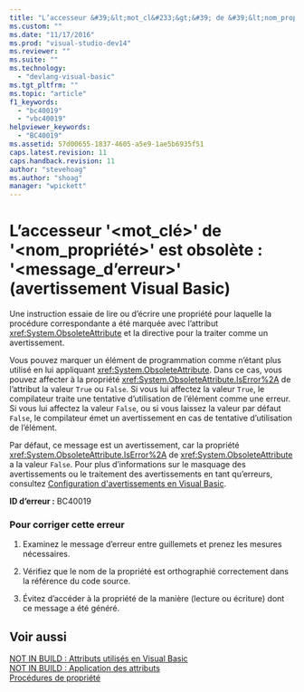 ```yaml
---
title: "L’accesseur &#39;&lt;mot_cl&#233;&gt;&#39; de &#39;&lt;nom_propri&#233;t&#233;&gt;&#39; est obsol&#232;te&#160;: &#39;&lt;message_d’erreur&gt;&#39; (avertissement Visual Basic) | Microsoft Docs"
ms.custom: ""
ms.date: "11/17/2016"
ms.prod: "visual-studio-dev14"
ms.reviewer: ""
ms.suite: ""
ms.technology: 
  - "devlang-visual-basic"
ms.tgt_pltfrm: ""
ms.topic: "article"
f1_keywords: 
  - "bc40019"
  - "vbc40019"
helpviewer_keywords: 
  - "BC40019"
ms.assetid: 57d00655-1837-4605-a5e9-1ae5b6935f51
caps.latest.revision: 11
caps.handback.revision: 11
author: "stevehoag"
ms.author: "shoag"
manager: "wpickett"
---
```

# L’accesseur &#39;&lt;mot_cl&#233;&gt;&#39; de &#39;&lt;nom_propri&#233;t&#233;&gt;&#39; est obsol&#232;te&#160;: &#39;&lt;message_d’erreur&gt;&#39; (avertissement Visual Basic)
Une instruction essaie de lire ou d’écrire une propriété pour laquelle la procédure correspondante a été marquée avec l’attribut <xref:System.ObsoleteAttribute> et la directive pour la traiter comme un avertissement.  
  
 Vous pouvez marquer un élément de programmation comme n’étant plus utilisé en lui appliquant <xref:System.ObsoleteAttribute>. Dans ce cas, vous pouvez affecter à la propriété <xref:System.ObsoleteAttribute.IsError%2A> de l’attribut la valeur `True` ou `False`. Si vous lui affectez la valeur `True`, le compilateur traite une tentative d’utilisation de l’élément comme une erreur. Si vous lui affectez la valeur `False`, ou si vous laissez la valeur par défaut `False`, le compilateur émet un avertissement en cas de tentative d’utilisation de l’élément.  
  
 Par défaut, ce message est un avertissement, car la propriété <xref:System.ObsoleteAttribute.IsError%2A> de <xref:System.ObsoleteAttribute> a la valeur `False`. Pour plus d’informations sur le masquage des avertissements ou le traitement des avertissements en tant qu’erreurs, consultez [Configuration d'avertissements en Visual Basic](../Topic/Configuring%20Warnings%20in%20Visual%20Basic.md).  
  
 **ID d’erreur :** BC40019  
  
### Pour corriger cette erreur  
  
1.  Examinez le message d’erreur entre guillemets et prenez les mesures nécessaires.  
  
2.  Vérifiez que le nom de la propriété est orthographié correctement dans la référence du code source.  
  
3.  Évitez d’accéder à la propriété de la manière \(lecture ou écriture\) dont ce message a été généré.  
  
## Voir aussi  
 [NOT IN BUILD : Attributs utilisés en Visual Basic](http://msdn.microsoft.com/fr-fr/22231318-8a40-49af-9245-e0aab723563b)   
 [NOT IN BUILD : Application des attributs](http://msdn.microsoft.com/fr-fr/2b1703ed-4437-49b3-bc0b-568094324f47)   
 [Procédures de propriété](../Topic/Property%20Procedures%20\(Visual%20Basic\).md)